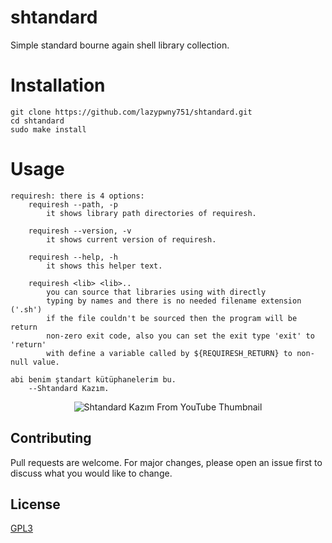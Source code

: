 # shtandard
Simple standard bourne again shell library collection.

# Installation
```
git clone https://github.com/lazypwny751/shtandard.git
cd shtandard
sudo make install
```

# Usage
```
requiresh: there is 4 options:
	requiresh --path, -p
		it shows library path directories of requiresh.

	requiresh --version, -v
		it shows current version of requiresh.

	requiresh --help, -h
		it shows this helper text.

	requiresh <lib> <lib>..
		you can source that libraries using with directly 
		typing by names and there is no needed filename extension ('.sh')
		if the file couldn't be sourced then the program will be return
		non-zero exit code, also you can set the exit type 'exit' to 'return'
		with define a variable called by ${REQUIRESH_RETURN} to non-null value.

abi benim ştandart kütüphanelerim bu.
	--Shtandard Kazım.
```
<p align="center">
  <img src="https://user-images.githubusercontent.com/54551308/189661535-ca09ed44-e7b0-47b2-a825-f9f07e1d217b.png" alt="Shtandard Kazım From YouTube Thumbnail"/>
</p>

## Contributing
Pull requests are welcome. For major changes, please open an issue first to discuss what you would like to change.

## License
[GPL3](https://choosealicense.com/licenses/gpl-3.0/)
